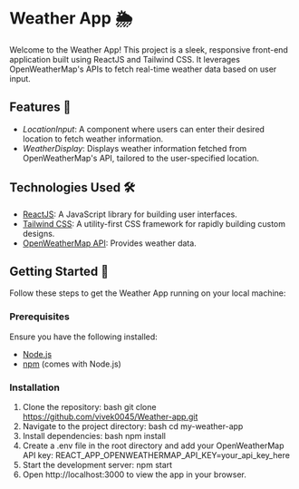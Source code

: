 # Weather App 🌦️

Welcome to the Weather App! This project is a sleek, responsive front-end application built using ReactJS and Tailwind CSS. It leverages OpenWeatherMap's APIs to fetch real-time weather data based on user input. 

## Features 🌟

- *LocationInput*: A component where users can enter their desired location to fetch weather information.
- *WeatherDisplay*: Displays weather information fetched from OpenWeatherMap's API, tailored to the user-specified location.

## Technologies Used 🛠️

- [ReactJS](https://reactjs.org/): A JavaScript library for building user interfaces.
- [Tailwind CSS](https://tailwindcss.com/): A utility-first CSS framework for rapidly building custom designs.
- [OpenWeatherMap API](https://openweathermap.org/api): Provides weather data.

## Getting Started 🚀

Follow these steps to get the Weather App running on your local machine:

### Prerequisites

Ensure you have the following installed:
- [Node.js](https://nodejs.org/)
- [npm](https://www.npmjs.com/) (comes with Node.js)

### Installation

1. Clone the repository:
   bash
   git clone https://github.com/vivek0045/Weather-app.git
2. Navigate to the project directory:
   bash
   cd my-weather-app
3. Install dependencies:
   bash
   npm install
4. Create a .env file in the root directory and add your OpenWeatherMap API key:
   REACT_APP_OPENWEATHERMAP_API_KEY=your_api_key_here
5. Start the development server:
   npm start
6. Open http://localhost:3000 to view the app in your browser.